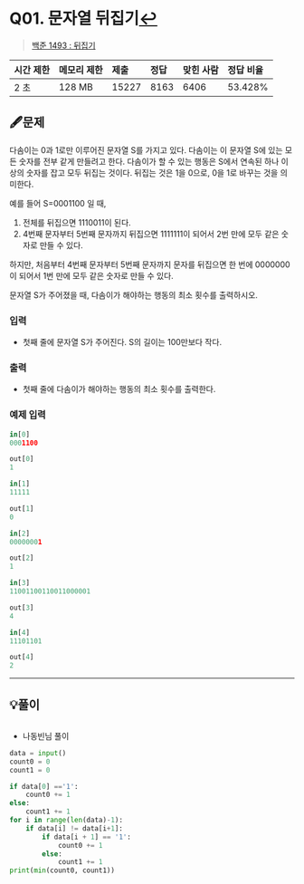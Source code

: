 # Q01. 문자열 뒤집기[↩](../this_is_codingtest)

> [백준 1493 : 뒤집기](https://www.acmicpc.net/problem/1439)

| 시간 제한 | 메모리 제한 | 제출  | 정답 | 맞힌 사람 | 정답 비율 |
| :-------- | :---------- | :---- | :--- | :-------- | :-------- |
| 2 초      | 128 MB      | 15227 | 8163 | 6406      | 53.428%   |

## 🖋️문제
다솜이는 0과 1로만 이루어진 문자열 S를 가지고 있다. 다솜이는 이 문자열 S에 있는 모든 숫자를 전부 같게 만들려고 한다. 다솜이가 할 수 있는 행동은 S에서 연속된 하나 이상의 숫자를 잡고 모두 뒤집는 것이다. 뒤집는 것은 1을 0으로, 0을 1로 바꾸는 것을 의미한다.

예를 들어 S=0001100 일 때,

1. 전체를 뒤집으면 1110011이 된다.
2. 4번째 문자부터 5번째 문자까지 뒤집으면 1111111이 되어서 2번 만에 모두 같은 숫자로 만들 수 있다.

하지만, 처음부터 4번째 문자부터 5번째 문자까지 문자를 뒤집으면 한 번에 0000000이 되어서 1번 만에 모두 같은 숫자로 만들 수 있다.

문자열 S가 주어졌을 때, 다솜이가 해야하는 행동의 최소 횟수를 출력하시오.

### 입력

* 첫째 줄에 문자열 S가 주어진다. S의 길이는 100만보다 작다.

### 출력
* 첫째 줄에 다솜이가 해야하는 행동의 최소 횟수를 출력한다.

### 예제 입력

```python
in[0]
0001100

out[0]
1

in[1]
11111

out[1]
0

in[2]
00000001

out[2]
1

in[3]
11001100110011000001

out[3]
4

in[4]
11101101

out[4]
2
```

---

## 💡풀이
```python


```

* 나동빈님 풀이

```python
data = input()
count0 = 0
count1 = 0

if data[0] =='1':
    count0 += 1
else:
    count1 += 1
for i in range(len(data)-1):
    if data[i] != data[i+1]:
        if data[i + 1] == '1':
            count0 += 1
        else:
            count1 += 1
print(min(count0, count1))
```

